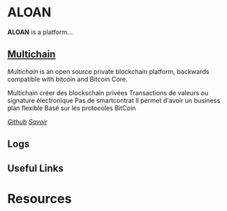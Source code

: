 ALOAN
====

**ALOAN** is a platform...

[Multichain](http://www.multichain.com/)
----

*Multichain* is an open source private blockchain platform, backwards compatible with bitcoin and Bitcoin Core.

Multichain créer des blockschain privées
Transactions de valeurs ou signature électronique
Pas de smartcontrat
Il permet d'avoir un business plan flexible
Basé sur les protocoles BitCoin

*[Github](https://github.com/MultiChain)*
*[Savoir](https://github.com/DXMarkets/Savoir)*

Logs
----


Useful Links
----

Resources
====
